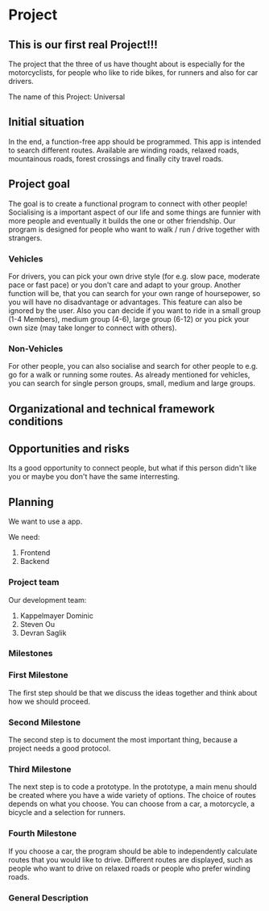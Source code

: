 # Project
## This is our first real Project!!!
The project that the three of us have thought about is especially for the motorcyclists, 
for people who like to ride bikes, for runners and also for car drivers.

The name of this Project: Universal 

## Initial situation
In the end, a function-free app should be programmed. 
This app is intended to search different routes. 
Available are winding roads, relaxed roads, mountainous roads, forest crossings and finally city travel roads.

## Project goal
The goal is to create a functional program to connect with other people! Socialising is a important aspect of our life and some things are funnier with more people and eventually it builds the one or other friendship.
Our program is designed for people who want to walk / run / drive together with strangers.

### Vehicles
For drivers, you can pick your own drive style (for e.g. slow pace, moderate pace or fast pace) or you don't care and adapt to your group.
Another function will be, that you can search for your own range of hoursepower, so you will have no disadvantage or advantages. This feature can also be ignored by the user.
Also you can decide if you want to ride in a small group (1-4 Members), medium group (4-6), large group (6-12) or you pick your own size (may take longer to connect with others).

### Non-Vehicles
For other people, you can also socialise and search for other people to e.g. go for a walk or running some routes.
As already mentioned for vehicles, you can search for single person groups, small, medium and large groups.


## Organizational and technical framework conditions

## Opportunities and risks

Its a good opportunity to connect people, but what if this person didn't like you or maybe you don't have the same interresting.

## Planning
We want to use a app.

We need: 
1. Frontend
2. Backend

### Project team
Our development team:

1. Kappelmayer Dominic
2. Steven Ou
3. Devran Saglik

### Milestones 

### First Milestone
The first step should be that we discuss the ideas together and think about how we should proceed.

### Second Milestone
The second step is to document the most important thing, because a project needs a good protocol.

### Third Milestone
The next step is to code a prototype. In the prototype, a main menu should be created where you have a wide variety of options. 
The choice of routes depends on what you choose. You can choose from a car, a motorcycle, a bicycle and a selection for runners.

### Fourth Milestone
If you choose a car, the program should be able to independently calculate routes that you would like to drive. 
Different routes are displayed, such as people who want to drive on relaxed roads or people who prefer winding roads.



### General Description
